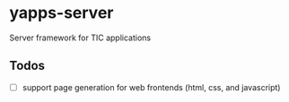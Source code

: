 # yapps-server

Server framework for TIC applications


## Todos

- [ ] support page generation for web frontends (html, css, and javascript)